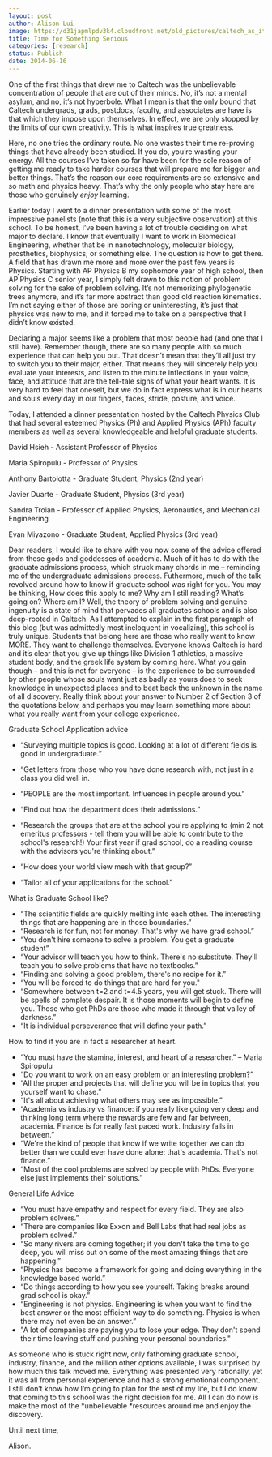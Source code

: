 ```yaml
---
layout: post
author: Alison Lui
image: https://d31japmlpdv3k4.cloudfront.net/old_pictures/caltech_as_it_happens/6a0105349b8251970b01a73dc334b8970d.jpg
title: Time for Something Serious 
categories: [research]
status: Publish
date: 2014-06-16
---
```



One of the first things that drew me to Caltech was the unbelievable concentration of people that are out of their minds. No, it’s not a mental asylum, and no, it’s not hyperbole. What I mean is that the only bound that Caltech undergrads, grads, postdocs, faculty, and associates are have is that which they impose upon themselves. In effect, we are only stopped by the limits of our own creativity. This is what inspires true greatness.

Here, no one tries the ordinary route. No one wastes their time re-proving things that have already been studied. If you do, you’re wasting your energy. All the courses I’ve taken so far have been for the sole reason of getting me ready to take harder courses that will prepare me for bigger and better things. That’s the reason our core requirements are so extensive and so math and physics heavy. That’s why the only people who stay here are those who genuinely *enjoy* learning.

Earlier today I went to a dinner presentation with some of the most impressive panelists (note that this is a very subjective observation) at this school. To be honest, I’ve been having a lot of trouble deciding on what major to declare. I know that eventually I want to work in Biomedical Engineering, whether that be in nanotechnology, molecular biology, prosthetics, biophysics, or something else. The question is how to get there. A field that has drawn me more and more over the past few years is Physics. Starting with AP Physics B my sophomore year of high school, then AP Physics C senior year, I simply felt drawn to this notion of problem solving for the sake of problem solving. It’s not memorizing phylogenetic trees anymore, and it’s far more abstract than good old reaction kinematics. I’m not saying either of those are boring or uninteresting, it’s just that physics was new to me, and it forced me to take on a perspective that I didn’t know existed.

Declaring a major seems like a problem that most people had (and one that I still have). Remember though, there are so many people with so much experience that can help you out. That doesn’t mean that they’ll all just try to switch you to their major, either. That means they will sincerely help you evaluate your interests, and listen to the minute inflections in your voice, face, and attitude that are the tell-tale signs of what your heart wants. It is very hard to feel that oneself, but we do in fact express what is in our hearts and souls every day in our fingers, faces, stride, posture, and voice.

Today, I attended a dinner presentation hosted by the Caltech Physics Club that had several esteemed Physics (Ph) and Applied Physics (APh) faculty members as well as several knowledgeable and helpful graduate students.

David Hsieh - Assistant Professor of Physics

Maria Spiropulu - Professor of Physics

Anthony Bartolotta - Graduate Student, Physics (2nd year)

Javier Duarte - Graduate Student, Physics (3rd year)

Sandra Troian - Professor of Applied Physics, Aeronautics, and Mechanical Engineering

Evan Miyazono - Graduate Student, Applied Physics (3rd year)

Dear readers, I would like to share with you now some of the advice offered from these gods and goddesses of academia. Much of it has to do with the graduate admissions process, which struck many chords in me – reminding me of the undergraduate admissions process. Futhermore, much of the talk revolved around how to know if graduate school was right for you. You may be thinking, How does this apply to me? Why am I still reading? What’s going on? Where am I? Well, the theory of problem solving and genuine ingenuity is a state of mind that pervades all graduates schools and is also deep-rooted in Caltech. As I attempted to explain in the first paragraph of this blog (but was admittedly most ineloquent in vocalizing), this school is truly unique. Students that belong here are those who really want to know MORE. They want to challenge themselves. Everyone knows Caltech is hard and it’s clear that you give up things like Division 1 athletics, a massive student body, and the greek life system by coming here. What you gain though – and this is not for everyone – is the experience to be surrounded by other people whose souls want just as badly as yours does to seek knowledge in unexpected places and to beat back the unknown in the name of all discovery. Really think about your answer to Number 2 of Section 3 of the quotations below, and perhaps you may learn something more about what you really want from your college experience.

Graduate School Application advice

- “Surveying multiple topics is good. Looking at a lot of different fields is good in undergraduate.”
- “Get letters from those who you have done research with, not just in a class you did well in.

- “PEOPLE are the most important. Influences in people around you.”
- “Find out how the department does their admissions.”
- “Research the groups that are at the school you're applying to (min 2 not emeritus professors - tell them you will be able to contribute to the school's research!) Your first year if grad school, do a reading course with the advisors you're thinking about.”
- “How does your world view mesh with that group?”
- “Tailor all of your applications for the school.”

What is Graduate School like?

- “The scientific fields are quickly melting into each other. The interesting things that are happening are in those boundaries.”
- “Research is for fun, not for money. That's why we have grad school.”
- “You don't hire someone to solve a problem. You get a graduate student”
- “Your advisor will teach you how to think. There's no substitute. They'll teach you to solve problems that have no textbooks.”
- “Finding and solving a good problem, there's no recipe for it.”
- “You will be forced to do things that are hard for you."
- “Somewhere between t=2 and t=4.5 years, you will get stuck. There will be spells of complete despair. It is those moments will begin to define you. Those who get PhDs are those who made it through that valley of darkness.”
- “It is individual perseverance that will define your path.”

How to find if you are in fact a researcher at heart. 

- “You must have the stamina, interest, and heart of a researcher.” – Maria Spiropulu
- “Do you want to work on an easy problem or an interesting problem?”
- “All the proper and projects that will define you will be in topics that you yourself want to chase.”
- “It's all about achieving what others may see as impossible.”
- “Academia vs industry vs finance: if you really like going very deep and thinking long term where the rewards are few and far between, academia. Finance is for really fast paced work. Industry falls in between.”
- “We're the kind of people that know if we write together we can do better than we could ever have done alone: that's academia. That's not finance.”
- “Most of the cool problems are solved by people with PhDs. Everyone else just implements their solutions.”

General Life Advice

- “You must have empathy and respect for every field. They are also problem solvers.”
- “There are companies like Exxon and Bell Labs that had real jobs as problem solved.”
- “So many rivers are coming together; if you don't take the time to go deep, you will miss out on some of the most amazing things that are happening.”
- “Physics has become a framework for going and doing everything in the knowledge based world.”
- “Do things according to how you see yourself. Taking breaks around grad school is okay.”
- “Engineering is not physics. Engineering is when you want to find the best answer or the most efficient way to do something. Physics is when there may not even be an answer.”
- "A lot of companies are paying you to lose your edge. They don't spend their time leaving stuff and pushing your personal boundaries."

As someone who is stuck right now, only fathoming graduate school, industry, finance, and the million other options available, I was surprised by how much this talk moved me. Everything was presented very rationally, yet it was all from personal experience and had a strong emotional component. I still don’t know how I’m going to plan for the rest of my life, but I do know that coming to this school was the right decision for me. All I can do now is make the most of the *unbelievable *resources around me and enjoy the discovery.

Until next time,

Alison.

